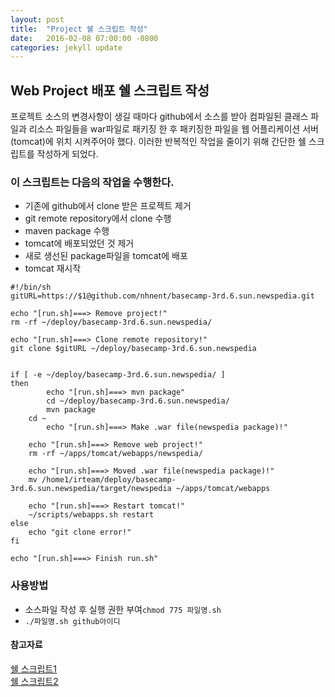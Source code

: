 ```yaml
---
layout: post
title:  "Project 쉘 스크립트 작성"
date:   2016-02-08 07:00:00 -0800
categories: jekyll update
---
```



## Web Project 배포 쉘 스크립트 작성
프로젝트 소스의 변경사항이 생길 때마다 github에서 소스를 받아 컴파일된 클래스 파일과 리소스 파일들을 war파일로 패키징 한 후 패키징한 파일을 웹 어플리케이션 서버(tomcat)에 위치 시켜주어야 했다.
이러한 반복적인 작업을 줄이기 위해 간단한 쉘 스크립트를 작성하게 되었다.

### 이 스크립트는 다음의 작업을 수행한다.
- 기존에 github에서 clone 받은 프로젝트 제거
- git remote repository에서 clone 수행
- maven package 수행
- tomcat에 배포되었던 것 제거
- 새로 생선된 package파일을 tomcat에 배포
- tomcat 재시작

```
#!/bin/sh
gitURL=https://$1@github.com/nhnent/basecamp-3rd.6.sun.newspedia.git

echo "[run.sh]===> Remove project!"
rm -rf ~/deploy/basecamp-3rd.6.sun.newspedia/

echo "[run.sh]===> Clone remote repository!"
git clone $gitURL ~/deploy/basecamp-3rd.6.sun.newspedia


if [ -e ~/deploy/basecamp-3rd.6.sun.newspedia/ ]
then
        echo "[run.sh]===> mvn package"
        cd ~/deploy/basecamp-3rd.6.sun.newspedia/
        mvn package
	cd ~
        echo "[run.sh]===> Make .war file(newspedia package)!"

	echo "[run.sh]===> Remove web project!"
	rm -rf ~/apps/tomcat/webapps/newspedia/
	
	echo "[run.sh]===> Moved .war file(newspedia package)!"
	mv /home1/irteam/deploy/basecamp-3rd.6.sun.newspedia/target/newspedia ~/apps/tomcat/webapps
	
	echo "[run.sh]===> Restart tomcat!"
	~/scripts/webapps.sh restart
else
	echo "git clone error!"
fi

echo "[run.sh]===> Finish run.sh"
```

### 사용방법
- 소스파일 작성 후 실행 권한 부여```chmod 775 파일명.sh```
- ```./파일명.sh github아이디```

#### 참고자료
[쉘 스크립트1](http://webtn.tistory.com/entry/UNIX-%EB%82%98%EB%8F%84%EA%B0%9C%EB%B0%9C%EC%9E%90%EB%8B%A4-%EC%9E%89-%EC%B0%B8-%EC%89%AC%EC%9A%B4-Shell-%EC%8A%A4%ED%81%AC%EB%A6%BD%ED%8A%B8-%ED%95%9C%EB%B2%88-%ED%95%B4%EB%B3%BC%EA%B9%8C%EC%9A%94)
<br>
[쉘 스크립트2](http://www.dreamy.pe.kr/zbxe/CodeClip/3765734)
